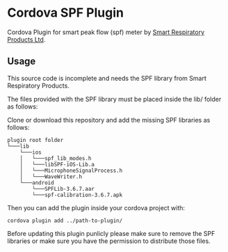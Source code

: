 # Cordova SPF Plugin

Cordova Plugin for smart peak flow (spf) meter by [Smart Respiratory Products Ltd](https://smartasthma.com/).


## Usage
This source code is incomplete and needs the SPF library from Smart Respiratory Products.

The files provided with the SPF library must be placed inside the lib/ folder as follows:

Clone or download this repository and add the missing SPF libraries as follows:
```
plugin root folder
└───lib
    └───ios
    │   └───spf_lib_modes.h
    │   └───libSPF-iOS-Lib.a
    │   └───MicrophoneSignalProcess.h
    │   └───WaveWriter.h
    └───android
        └───SPFLib-3.6.7.aar
        └───spf-calibration-3.6.7.apk

```

Then you can add the plugin inside your cordova project with:

```
cordova plugin add ../path-to-plugin/
```

Before updating this plugin punlicly please make sure to remove the SPF libraries or make sure you have the permission to distribute those files.
